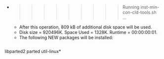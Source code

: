 * >>>>>>>>> Running inst-min-con-cld-tools.sh ...
  * After this operation, 809 kB of additional disk space will be used.
  * Disk size = 920496K. Space Used = 1328K. Runtime = 00:00:00:01.
  * The following NEW packages will be installed:
  ```bash
libparted2 parted util-linux*
  ```

